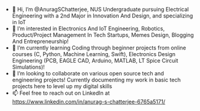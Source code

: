- 👋 Hi, I’m @AnuragSChatterjee, NUS Undergraduate pursuing Electrical Engineering with a 2nd Major in Innovation And Design, and specializing in IoT
- 👀 I’m interested in Electronics And IoT Engineering, Robotics, Product/Project Management In Tech Startups, Memes Design, Blogging And Entrepreneurship!
- 🌱 I’m currently learning Coding through beginner projects from online courses (C, Python, Machine Learning, Swift), Electronics Design Engineering (PCB, EAGLE CAD, Arduino, MATLAB, LT Spice Circuit Simulations)!
- 💞️ I’m looking to collaborate on various open source tech and engineering projects! Currently documenting my work in basic tech projects here to level up my digital skills
- 📫 Feel free to reach out on LinkedIn at https://www.linkedin.com/in/anurag-s-chatterjee-6765a5171/

<!---
AnuragSChatterjee/AnuragSChatterjee is a ✨ special ✨ repository because its `README.md` (this file) appears on your GitHub profile.
You can click the Preview link to take a look at your changes.
--->

